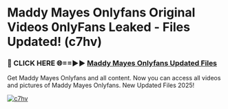 # Maddy Mayes Onlyfans Original Videos 0nlyFans Leaked - Files Updated! (c7hv)

<h3>🔴 CLICK HERE 🌐==►► <a href="https://tinyurl.com/4seja8ks" rel="nofollow">Maddy Mayes Onlyfans Updated Files</a></h3>

Get Maddy Mayes Onlyfans and all content. Now you can access all videos and pictures of Maddy Mayes Onlyfans. New Updated Files 2025!

[![c7hv](https://i.imgur.com/EWjZXRe.gif)](https://tinyurl.com/4seja8ks)
